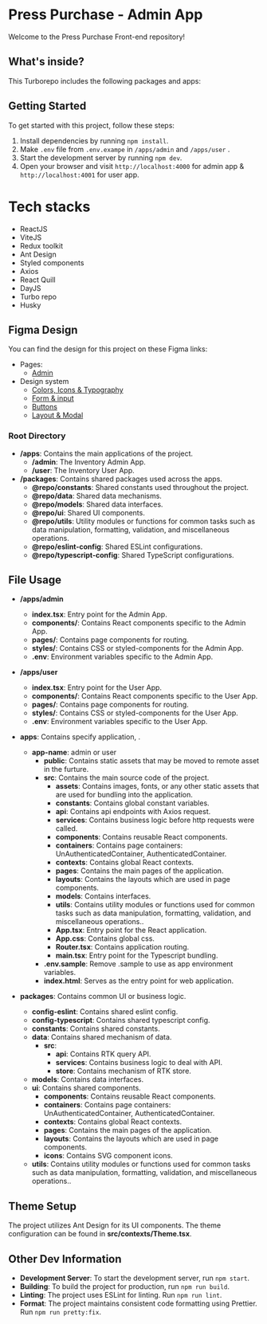 # Press Purchase - Admin App

Welcome to the Press Purchase Front-end repository!

## What's inside?

This Turborepo includes the following packages and apps:

## Getting Started

To get started with this project, follow these steps:

1. Install dependencies by running `npm install`.
2. Make `.env` file from `.env.exampe` in `/apps/admin` and `/apps/user` .
3. Start the development server by running `npm dev`.
4. Open your browser and visit `http://localhost:4000` for admin app & `http://localhost:4001` for user app.

# Tech stacks

- ReactJS
- ViteJS
- Redux toolkit
- Ant Design
- Styled components
- Axios
- React Quill
- DayJS
- Turbo repo
- Husky

## Figma Design

You can find the design for this project on these Figma links:

- Pages:
  - [Admin](https://www.figma.com/file/OGitGCVhF6PwW6luqXqmvS/Press-Purchase?type=design&node-id=1-25434&mode=design&t=vvN1QYRzwuoHkpCM-0)
- Design system
  - [Colors, Icons & Typography](https://www.figma.com/file/OGitGCVhF6PwW6luqXqmvS/Press-Purchase?type=design&node-id=186-84984&mode=design&t=vvN1QYRzwuoHkpCM-0)
  - [Form & input](https://www.figma.com/file/OGitGCVhF6PwW6luqXqmvS/Press-Purchase?type=design&node-id=18-40462&mode=design&t=vvN1QYRzwuoHkpCM-0)
  - [Buttons](https://www.figma.com/file/OGitGCVhF6PwW6luqXqmvS/Press-Purchase?type=design&node-id=18-40453&mode=design&t=vvN1QYRzwuoHkpCM-0)
  - [Layout & Modal](https://www.figma.com/file/OGitGCVhF6PwW6luqXqmvS/Press-Purchase?type=design&node-id=18-40456&mode=design&t=vvN1QYRzwuoHkpCM-0)

### Root Directory

- **/apps**: Contains the main applications of the project.
  - **/admin**: The Inventory Admin App.
  - **/user**: The Inventory User App.
- **/packages**: Contains shared packages used across the apps.
  - **@repo/constants**: Shared constants used throughout the project.
  - **@repo/data**: Shared data mechanisms.
  - **@repo/models**: Shared data interfaces.
  - **@repo/ui**: Shared UI components.
  - **@repo/utils**: Utility modules or functions for common tasks such as data manipulation, formatting, validation, and miscellaneous operations.
  - **@repo/eslint-config**: Shared ESLint configurations.
  - **@repo/typescript-config**: Shared TypeScript configurations.

## File Usage

- **/apps/admin**
  - **index.tsx**: Entry point for the Admin App.
  - **components/**: Contains React components specific to the Admin App.
  - **pages/**: Contains page components for routing.
  - **styles/**: Contains CSS or styled-components for the Admin App.
  - **.env**: Environment variables specific to the Admin App.
- **/apps/user**

  - **index.tsx**: Entry point for the User App.
  - **components/**: Contains React components specific to the User App.
  - **pages/**: Contains page components for routing.
  - **styles/**: Contains CSS or styled-components for the User App.
  - **.env**: Environment variables specific to the User App.

- **apps**: Contains specify application, .
  - **app-name**: admin or user
    - **public**: Contains static assets that may be moved to remote asset in the furture.
    - **src**: Contains the main source code of the project.
      - **assets**: Contains images, fonts, or any other static assets that are used for bundling into the application.
      - **constants**: Contains global constant variables.
      - **api**: Contains api endpoints with Axios request.
      - **services**: Contains business logic before http requests were called.
      - **components**: Contains reusable React components.
      - **containers**: Contains page containers: UnAuthenticatedContainer, AuthenticatedContainer.
      - **contexts**: Contains global React contexts.
      - **pages**: Contains the main pages of the application.
      - **layouts**: Contains the layouts which are used in page components.
      - **models**: Contains interfaces.
      - **utils**: Contains utility modules or functions used for common tasks such as data manipulation, formatting, validation, and miscellaneous operations..
      - **App.tsx**: Entry point for the React application.
      - **App.css**: Contains global css.
      - **Router.tsx**: Contains application routing.
      - **main.tsx**: Entry point for the Typescript bundling.
    - **.env.sample**: Remove .sample to use as app environment variables.
    - **index.html**: Serves as the entry point for web application.
- **packages**: Contains common UI or business logic.
  - **config-eslint**: Contains shared eslint config.
  - **config-typescript**: Contains shared typescript config.
  - **constants**: Contains shared constants.
  - **data**: Contains shared mechanism of data.
    - **src**:
      - **api**: Contains RTK query API.
      - **services**: Contains business logic to deal with API.
      - **store**: Contains mechanism of RTK store.
  - **models**: Contains data interfaces.
  - **ui**: Contains shared components.
    - **components**: Contains reusable React components.
    - **containers**: Contains page containers: UnAuthenticatedContainer, AuthenticatedContainer.
    - **contexts**: Contains global React contexts.
    - **pages**: Contains the main pages of the application.
    - **layouts**: Contains the layouts which are used in page components.
    - **icons**: Contains SVG component icons.
  - **utils**: Contains utility modules or functions used for common tasks such as data manipulation, formatting, validation, and miscellaneous operations..

## Theme Setup

The project utilizes Ant Design for its UI components. The theme configuration can be found in **src/contexts/Theme.tsx**.

## Other Dev Information

- **Development Server**: To start the development server, run `npm start`.
- **Building**: To build the project for production, run `npm run build`.
- **Linting**: The project uses ESLint for linting. Run `npm run lint`.
- **Format**: The project maintains consistent code formatting using Prettier. Run `npm run pretty:fix`.
